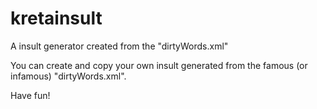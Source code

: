 # kretainsult
A insult generator created from the "dirtyWords.xml"

You can create and copy your own insult generated from the famous (or infamous) "dirtyWords.xml".

Have fun!
